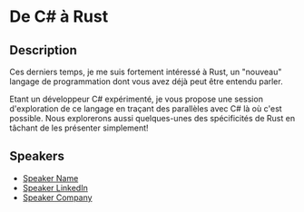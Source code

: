 # De C# à Rust

## Description

Ces derniers temps, je me suis fortement intéressé à Rust, un "nouveau" langage de programmation dont vous avez déjà peut être entendu parler.
Etant un développeur C# expérimenté, je vous propose une session d'exploration de ce langage en traçant des parallèles avec C# là où c'est possible. Nous explorerons aussi quelques-unes des spécificités de Rust en tâchant de les présenter simplement!


## Speakers

- [Speaker Name](https://x.com/speaker_x_handle)
- [Speaker LinkedIn](https://linkedin.com/in/speaker_linkedin_handle)
- [Speaker Company](https://speaker_company_url)
